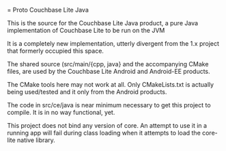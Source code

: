 
= Proto Couchbase Lite Java

This is the source for the Couchbase Lite Java product,
a pure Java implementation of Couchbase Lite to be run
on the JVM

It is a completely new implementation, utterly divergent from
the 1.x project that formerly occupied this space.

The shared source (src/main/{cpp, java} and the accompanying
CMake files, are used by the Couchbase Lite Android and
Android-EE products.

The CMake tools here may not work at all.  Only CMakeLists.txt
is actually being used/tested and it only from the Android products.

The code in src/ce/java is near minimum necessary to get
this project to compile.  It is in no way functional, yet.

This project does not bind any version of core.  An attempt
to use it in a running app will fail during class loading
when it attempts to load the core-lite native library.

